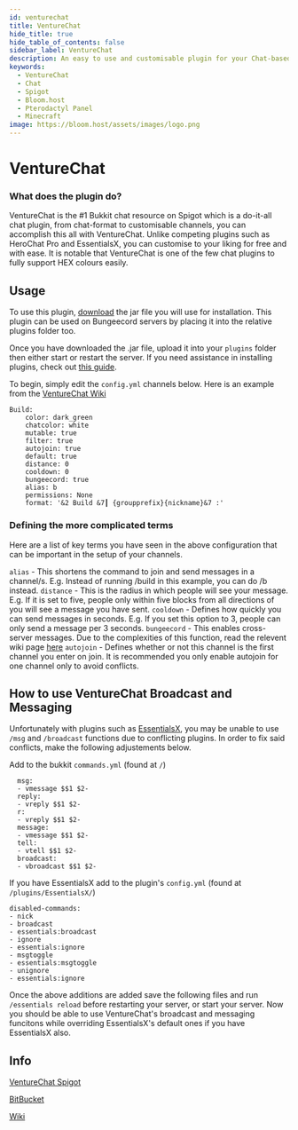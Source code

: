 ```yaml
---
id: venturechat
title: VentureChat
hide_title: true
hide_table_of_contents: false
sidebar_label: VentureChat
description: An easy to use and customisable plugin for your Chat-based needs.
keywords:
  - VentureChat
  - Chat
  - Spigot
  - Bloom.host
  - Pterodactyl Panel
  - Minecraft
image: https://bloom.host/assets/images/logo.png
---
```

# VentureChat

### What does the plugin do?

VentureChat is the #1 Bukkit chat resource on Spigot which is a do-it-all chat plugin, from chat-format to customisable channels, you can accomplish this all with VentureChat. Unlike competing plugins such as HeroChat Pro and EssentialsX, you can customise to your liking for free and with ease. It is notable that VentureChat is one of the few chat plugins to fully support HEX colours easily.

## Usage

To use this plugin, [download](https://www.spigotmc.org/resources/venturechat.771/) the jar file you will use for installation. This plugin can be used on Bungeecord servers by placing it into the relative plugins folder too.

Once you have downloaded the .jar file, upload it into your `plugins` folder then either start or restart the server. If you need assistance in installing plugins, check out [this guide](https://docs.bloom.host/bukkit-plugins).  

To begin, simply edit the `config.yml` channels below. Here is an example from the [VentureChat Wiki](https://www.spigotmc.org/wiki/venturechat-wiki/)

```
Build:
    color: dark_green
    chatcolor: white
    mutable: true
    filter: true
    autojoin: true
    default: true
    distance: 0
    cooldown: 0
    bungeecord: true
    alias: b
    permissions: None
    format: '&2 Build &7┃ {groupprefix}{nickname}&7 :'
```

### Defining the more complicated terms

Here are a list of key terms you have seen in the above configuration that can be important in the setup of your channels.

`alias` - This shortens the command to join and send messages in a channel/s. E.g. Instead of running /build in this example, you can do /b <text> instead.
`distance` - This is the radius in which people will see your message. E.g. If it is set to five, people only within five blocks from all directions of you will see a message you have sent.
`cooldown` - Defines how quickly you can send messages in seconds. E.g. If you set this option to 3, people can only send a message per 3 seconds.
`bungeecord` - This enables cross-server messages. Due to the complexities of this function, read the relevent wiki page [here](https://www.spigotmc.org/wiki/venturechat-wiki/) 
`autojoin` - Defines whether or not this channel is the first channel you enter on join. It is recommended you only enable autojoin for one channel only to avoid conflicts.


## How to use VentureChat Broadcast and Messaging

Unfortunately with plugins such as [EssentialsX](https://www.spigotmc.org/resources/essentialsx.9089/), you may be unable to use `/msg` and `/broadcast` functions due to conflicting plugins. In order to fix said conflicts, make the following adjustements below.

Add to the bukkit `commands.yml` (found at `/`)
```
  msg:
  - vmessage $$1 $2-
  reply:
  - vreply $$1 $2-
  r:
  - vreply $$1 $2-
  message:
  - vmessage $$1 $2-
  tell:
  - vtell $$1 $2-
  broadcast:
  - vbroadcast $$1 $2-
```

If you have EssentialsX add to the plugin's `config.yml` (found at `/plugins/EssentialsX/`)

```
disabled-commands:
- nick
- broadcast
- essentials:broadcast
- ignore
- essentials:ignore
- msgtoggle
- essentials:msgtoggle
- unignore
- essentials:ignore
```

Once the above additions are added save the following files and run `/essentials reload` before restarting your server, or start your server. Now you should be able to use VentureChat's broadcast and messaging funcitons while overriding EssentialsX's default ones if you have EssentialsX also.

## Info

[VentureChat Spigot](https://www.spigotmc.org/resources/venturechat.771/)  

[BitBucket](https://bitbucket.org/Aust1n46/venturechat/)  

[Wiki](https://www.spigotmc.org/wiki/venturechat-wiki/)
